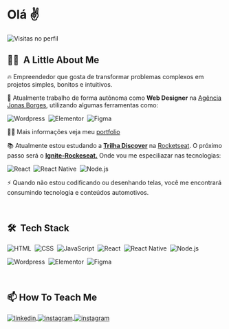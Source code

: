
<h1>
    Olá ✌
</h1>
<p> 
    <img src="https://komarev.com/ghpvc/?username=jonasborges93&color=blue" alt="Visitas no perfil" />
</p>

## 🙋‍♂️ &nbsp;A Little About Me
🔥 Empreendedor que gosta de transformar problemas complexos em projetos simples, bonitos e intuitivos.

🔭 Atualmente trabalho de forma autônoma como <b>Web Designer</b> na [Agência Jonas Borges](https://agenciajonasborges.com), utilizando algumas ferramentas como:

![Wordpress](https://img.shields.io/badge/-Wordpress-05122A?style=flat&logo=wordpress)&nbsp;
![Elementor](https://img.shields.io/badge/-Elementor-05122A?style=flat&logo=elementor)&nbsp;
![Figma](https://img.shields.io/badge/-Figma-05122A?style=flat&logo=figma)&nbsp;

👨‍💻 Mais informações veja meu [portfolio](https://agenciajonasborges.com)

📚 Atualmente estou estudando a <b>[Trilha Discover](https://www.rocketseat.com.br/discover)</b> na [Rocketseat](https://rocketseat.com.br). O próximo passo será o <b>[Ignite-Rockeseat.](https://lp.rocketseat.com.br/ignite)</b> Onde vou me especiliazar nas tecnologias: 

![React](https://img.shields.io/badge/-React-05122A?style=flat&logo=react)&nbsp;
![React Native](https://img.shields.io/badge/-React%20Native-05122A?style=flat&logo=react)&nbsp;
![Node.js](https://img.shields.io/badge/-Node.js-05122A?style=flat&logo=node.js)&nbsp;

⚡ Quando não estou codificando ou desenhando telas, você me encontrará consumindo tecnologia e conteúdos automotivos.

<br>

## 🛠 &nbsp;Tech Stack


![HTML](https://img.shields.io/badge/-HTML-05122A?style=flat&logo=HTML5)&nbsp;
![CSS](https://img.shields.io/badge/-CSS-05122A?style=flat&logo=CSS3&logoColor=1572B6)&nbsp;
![JavaScript](https://img.shields.io/badge/-JavaScript-05122A?style=flat&logo=javascript)&nbsp;
![React](https://img.shields.io/badge/-React-05122A?style=flat&logo=react)&nbsp;
![React Native](https://img.shields.io/badge/-React%20Native-05122A?style=flat&logo=react)&nbsp;
![Node.js](https://img.shields.io/badge/-Node.js-05122A?style=flat&logo=node.js)&nbsp;

![Wordpress](https://img.shields.io/badge/-Wordpress-05122A?style=flat&logo=wordpress)&nbsp;
![Elementor](https://img.shields.io/badge/-Elementor-05122A?style=flat&logo=elementor)&nbsp;
![Figma](https://img.shields.io/badge/-Figma-05122A?style=flat&logo=figma)&nbsp;


<br>

## 📫&nbsp;How To Teach Me
<p align="left">
<a href="https://linkedin.com/in/jonasborges93" target="_blank">
  <img align="center" src="https://img.shields.io/badge/-jonasborges93-05122A?style=flat&logo=linkedin" alt="linkedin"/>
</a>
<a href="https://instagram.com/agenciajonasborges" target="_blank">
 <img align="center" src="https://img.shields.io/badge/-agenciajonasborges-05122A?style=flat&logo=instagram" alt="instagram"/>
</a>
<a href="https://api.whatsapp.com/send?phone=5524999660042" target="_blank">
 <img align="center" src="https://img.shields.io/badge/-whatsapp-05122A?style=flat&logo=whatsapp" alt="instagram"/>
</a>


</p>

<!--
**jonasborges93/jonasborges93** is a ✨ _special_ ✨ repository because its `README.md` (this file) appears on your GitHub profile.

Here are some ideas to get you started:

- 🔭 I’m currently working on ...
- 🌱 I’m currently learning ...
- 👯 I’m looking to collaborate on ...
- 🤔 I’m looking for help with ...
- 💬 Ask me about ...
- 📫 How to reach me: ...
- 😄 Pronouns: ...
- ⚡ Fun fact: ...
-->
